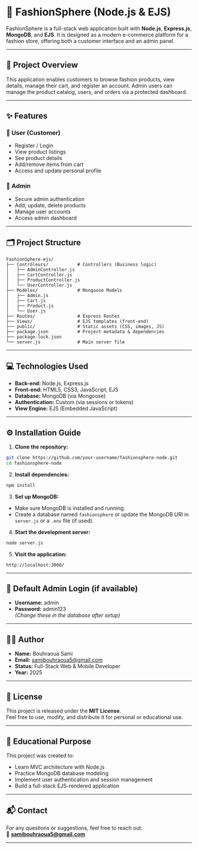 # 👗 FashionSphere (Node.js & EJS)

FashionSphere is a full-stack web application built with **Node.js**, **Express.js**, **MongoDB**, and **EJS**. It is designed as a modern e-commerce platform for a fashion store, offering both a customer interface and an admin panel.

---

## 📸 Project Overview

This application enables customers to browse fashion products, view details, manage their cart, and register an account. Admin users can manage the product catalog, users, and orders via a protected dashboard.

---

## ✨ Features

### 👤 User (Customer)
- Register / Login
- View product listings
- See product details
- Add/remove items from cart
- Access and update personal profile

### 🔐 Admin
- Secure admin authentication
- Add, update, delete products
- Manage user accounts
- Access admin dashboard

---

## 🗂️ Project Structure

```
FashionSphere-ejs/
├── Contrôleurs/           # Controllers (Business logic)
│   ├── AdminController.js
│   ├── CartController.js
│   ├── ProductController.js
│   └── UserController.js
├── Modèles/               # Mongoose Models
│   ├── Admin.js
│   ├── Cart.js
│   ├── Product.js
│   └── User.js
├── Routes/                # Express Routes
├── Views/                 # EJS templates (front-end)
├── public/                # Static assets (CSS, images, JS)
├── package.json           # Project metadata & dependencies
├── package-lock.json
└── server.js              # Main server file
```

---

## 💻 Technologies Used

- **Back-end:** Node.js, Express.js
- **Front-end:** HTML5, CSS3, JavaScript, EJS
- **Database:** MongoDB (via Mongoose)
- **Authentication:** Custom (via sessions or tokens)
- **View Engine:** EJS (Embedded JavaScript)

---

## ⚙️ Installation Guide

1. **Clone the repository:**
```bash
git clone https://github.com/your-username/fashionsphere-node.git
cd fashionsphere-node
```

2. **Install dependencies:**
```bash
npm install
```

3. **Set up MongoDB:**
- Make sure MongoDB is installed and running.
- Create a database named `fashionsphere` or update the MongoDB URI in `server.js` or a `.env` file (if used).

4. **Start the development server:**
```bash
node server.js
```

5. **Visit the application:**
```
http://localhost:3000/
```

---

## 🔐 Default Admin Login (if available)

- **Username:** admin  
- **Password:** admin123  
*(Change these in the database after setup)*

---

## 👨‍💻 Author

- **Name:** Bouhraoua Sami  
- **Email:** samibouhraoua5@gmail.com  
- **Status:** Full-Stack Web & Mobile Developer  
- **Year:** 2025  

---

## 📄 License

This project is released under the **MIT License**.  
Feel free to use, modify, and distribute it for personal or educational use.

---

## 🎯 Educational Purpose

This project was created to:
- Learn MVC architecture with Node.js
- Practice MongoDB database modeling
- Implement user authentication and session management
- Build a full-stack EJS-rendered application

---

## 📬 Contact

For any questions or suggestions, feel free to reach out:  
📧 **samibouhraoua5@gmail.com**

---
